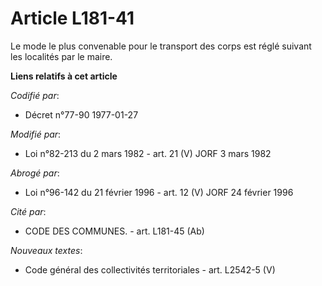 # Article L181-41

Le mode le plus convenable pour le transport des corps est réglé suivant les localités par le maire.

**Liens relatifs à cet article**

_Codifié par_:

  - Décret n°77-90 1977-01-27

_Modifié par_:

  - Loi n°82-213 du 2 mars 1982 - art. 21 (V) JORF 3 mars 1982

_Abrogé par_:

  - Loi n°96-142 du 21 février 1996 - art. 12 (V) JORF 24 février 1996

_Cité par_:

  - CODE DES COMMUNES. - art. L181-45 (Ab)

_Nouveaux textes_:

  - Code général des collectivités territoriales - art. L2542-5 (V)
